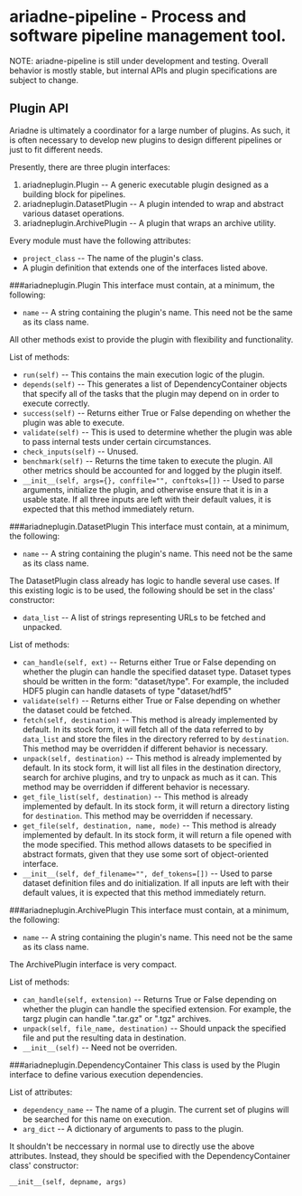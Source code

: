 # ariadne-pipeline - Process and software pipeline management tool.

NOTE: ariadne-pipeline is still under development and testing. Overall behavior is mostly stable, but internal APIs and plugin specifications are subject to change.

## Plugin API

Ariadne is ultimately a coordinator for a large number of plugins. As such, it is often necessary to develop new plugins to design different pipelines or just to fit different needs. 

Presently, there are three plugin interfaces:
1. ariadneplugin.Plugin -- A generic executable plugin designed as a building block for pipelines.
2. ariadneplugin.DatasetPlugin -- A plugin intended to wrap and abstract various dataset operations.
3. ariadneplugin.ArchivePlugin -- A plugin that wraps an archive utility.

Every module must have the following attributes:
* `project_class` -- The name of the plugin's class.
* A plugin definition that extends one of the interfaces listed above.

###ariadneplugin.Plugin
This interface must contain, at a minimum, the following:

* `name` -- A string containing the plugin's name. This need not be the same as its class name.

All other methods exist to provide the plugin with flexibility and functionality.

List of methods:

* `run(self)` -- This contains the main execution logic of the plugin.
* `depends(self)` -- This generates a list of DependencyContainer objects that specify all of the tasks that the plugin may depend on in order to execute correctly.
* `success(self)` -- Returns either True or False depending on whether the plugin was able to execute.
* `validate(self)` -- This is used to determine whether the plugin was able to pass internal tests under certain circumstances.
* `check_inputs(self)` -- Unused.
* `benchmark(self)` -- Returns the time taken to execute the plugin. All other metrics should be accounted for and logged by the plugin itself. 
* `__init__(self, args={}, conffile="", conftoks=[])` -- Used to parse arguments, initialize the plugin, and otherwise ensure that it is in a usable state. If all three inputs are left with their default values, it is expected that this method immediately return. 


###ariadneplugin.DatasetPlugin
This interface must contain, at a minimum, the following:

* `name` -- A string containing the plugin's name. This need not be the same as its class name.

The DatasetPlugin class already has logic to handle several use cases. If this existing logic is to be used, the following should be set in the class' constructor:

* `data_list` -- A list of strings representing URLs to be fetched and unpacked.

List of methods:

* `can_handle(self, ext)` -- Returns either True or False depending on whether the plugin can handle the specified dataset type. Dataset types should be written in the form: "dataset/type". For example, the included HDF5 plugin can handle datasets of type "dataset/hdf5"
* `validate(self)` -- Returns either True or False depending on whether the dataset could be fetched.
* `fetch(self, destination)` -- This method is already implemented by default. In its stock form, it will fetch all of the data referred to by `data_list` and store the files in the directory referred to by `destination`. This method may be overridden if different behavior is necessary.
* `unpack(self, destination)` -- This method is already implemented by default. In its stock form, it will list all files in the destination directory, search for archive plugins, and try to unpack as much as it can. This method may be overridden if different behavior is necessary.
* `get_file_list(self, destination)` -- This method is already implemented by default. In its stock form, it will return a directory listing for `destination`. This method may be overridden if necessary.
* `get_file(self, destination, name, mode)` -- This method is already implemented by default. In its stock form, it will return a file opened with the mode specified. This method allows datasets to be specified in abstract formats, given that they use some sort of object-oriented interface.
* `__init__(self, def_filename="", def_tokens=[])` -- Used to parse dataset definition files and do initialization. If all inputs are left with their default values, it is expected that this method immediately return.


###ariadneplugin.ArchivePlugin
This interface must contain, at a minimum, the following:

* `name` -- A string containing the plugin's name. This need not be the same as its class name.

The ArchivePlugin interface is very compact. 

List of methods:
* `can_handle(self, extension)` -- Returns True or False depending on whether the plugin can handle the specified extension. For example, the targz plugin can handle ".tar.gz" or ".tgz" archives.
* `unpack(self, file_name, destination)` -- Should unpack the specified file and put the resulting data in destination.
* `__init__(self)` -- Need not be overriden.


###ariadneplugin.DependencyContainer
This class is used by the Plugin interface to define various execution dependencies.

List of attributes:
* `dependency_name` -- The name of a plugin. The current set of plugins will be searched for this name on execution.
* `arg_dict` -- A dictionary of arguments to pass to the plugin.

It shouldn't be neccessary in normal use to directly use the above attributes. Instead, they should be specified with the DependencyContainer class' constructor:

`__init__(self, depname, args)`
